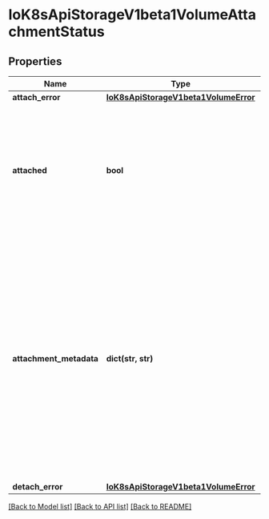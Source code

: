 # IoK8sApiStorageV1beta1VolumeAttachmentStatus

## Properties
Name | Type | Description | Notes
------------ | ------------- | ------------- | -------------
**attach_error** | [**IoK8sApiStorageV1beta1VolumeError**](IoK8sApiStorageV1beta1VolumeError.md) |  | [optional] 
**attached** | **bool** | Indicates the volume is successfully attached. This field must only be set by the entity completing the attach operation, i.e. the external-attacher. | 
**attachment_metadata** | **dict(str, str)** | Upon successful attach, this field is populated with any information returned by the attach operation that must be passed into subsequent WaitForAttach or Mount calls. This field must only be set by the entity completing the attach operation, i.e. the external-attacher. | [optional] 
**detach_error** | [**IoK8sApiStorageV1beta1VolumeError**](IoK8sApiStorageV1beta1VolumeError.md) |  | [optional] 

[[Back to Model list]](../README.md#documentation-for-models) [[Back to API list]](../README.md#documentation-for-api-endpoints) [[Back to README]](../README.md)

